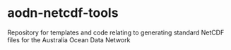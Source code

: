 # aodn-netcdf-tools
Repository for templates and code relating to generating standard NetCDF files for the Australia Ocean Data Network
